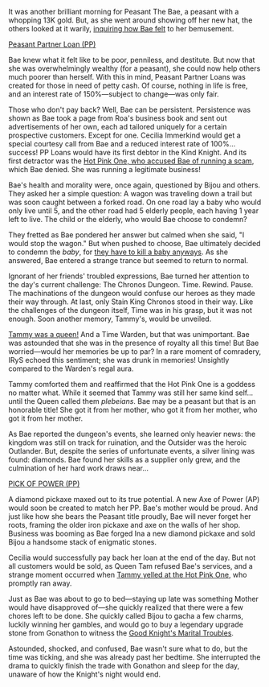 <!-- title: Peasant The Bae -->
<!-- status: In-bread -->

It was another brilliant morning for Peasant The Bae, a peasant with a whopping 13K gold. But, as she went around showing off her new hat, the others looked at it warily, [inquiring how Bae felt](https://youtu.be/tEdXQofZuf8?t=428) to her bemusement.

[Peasant Partner Loan (PP)](#embed:https://youtu.be/tEdXQofZuf8?t=1188)

Bae knew what it felt like to be poor, penniless, and destitute. But now that she was overwhelmingly wealthy (for a peasant), she could now help others much poorer than herself. With this in mind, Peasant Partner Loans was created for those in need of petty cash. Of course, nothing in life is free, and an interest rate of 150%—subject to change—was only fair.

Those who don't pay back? Well, Bae can be persistent. Persistence was shown as Bae took a page from Roa's business book and sent out advertisements of her own, each ad tailored uniquely for a certain prospective customers. Except for one. Cecilia Immerkind would get a special courtesy call from Bae and a reduced interest rate of 100%... success! PP Loans would have its first debtor in the Kind Knight. And its first detractor was the [Hot Pink One, who accused Bae of running a scam](https://youtu.be/tEdXQofZuf8?t=3711), which Bae denied. She was running a legitimate business!

Bae's health and morality were, once again, questioned by Bijou and others. They asked her a simple question: A wagon was traveling down a trail but was soon caught between a forked road. On one road lay a baby who would only live until 5, and the other road had 5 elderly people, each having 1 year left to live. The child or the elderly, who would Bae choose to condemn?

They fretted as Bae pondered her answer but calmed when she said, "I would stop the wagon." But when pushed to choose, Bae ultimately decided to condemn the _baby_, for [they have to kill a baby anyways](https://youtu.be/tEdXQofZuf8?t=4026). As she answered, Bae entered a strange trance but seemed to return to normal.

Ignorant of her friends' troubled expressions, Bae turned her attention to the day's current challenge: The Chronos Dungeon. Time. Rewind. Pause. The machinations of the dungeon would confuse our heroes as they made their way through. At last, only Stain King Chronos stood in their way. Like the challenges of the dungeon itself, Time was in his grasp, but it was not enough. Soon another memory, Tammy's, would be unveiled.

[Tammy was a queen!](https://youtu.be/tEdXQofZuf8?t=8275) And a Time Warden, but that was unimportant. Bae was astounded that she was in the presence of royalty all this time! But Bae worried—would her memories be up to par? In a rare moment of comradery, IRyS echoed this sentiment; she was drunk in memories! Unsightly compared to the Warden's regal aura.

Tammy comforted them and reaffirmed that the Hot Pink One is a goddess no matter what. While it seemed that Tammy was still her same kind self... until the Queen called them _plebeians_. Bae may be a peasant but that is an honorable title! She got it from her mother, who got it from her mother, who got it from her mother.

As Bae reported the dungeon's events, she learned only heavier news: the kingdom was still on track for ruination, and the Outsider was the heroic Outlander. But, despite the series of unfortunate events, a silver lining was found: diamonds. Bae found her skills as a supplier only grew, and the culmination of her hard work draws near...

[PICK OF POWER (PP)](#embed:https://youtu.be/tEdXQofZuf8?t=11740)

A diamond pickaxe maxed out to its true potential. A new Axe of Power (AP) would soon be created to match her PP. Bae's mother would be proud. And just like how she bears the Peasant title proudly, Bae will never forget her roots, framing the older iron pickaxe and axe on the walls of her shop. Business was booming as Bae forged Ina a new diamond pickaxe and sold Bijou a handsome stack of enigmatic stones.

Cecilia would successfully pay back her loan at the end of the day. But not all customers would be sold, as Queen Tam refused Bae's services, and a strange moment occurred when [Tammy yelled at the Hot Pink One](https://youtu.be/tEdXQofZuf8?t=12995), who promptly ran away.

Just as Bae was about to go to bed—staying up late was something Mother would have disapproved of—she quickly realized that there were a few chores left to be done. She quickly called Bijou to gacha a few charms, luckily winning her gambles, and would go to buy a legendary upgrade stone from Gonathon to witness the [Good Knight's Marital Troubles](https://youtu.be/tEdXQofZuf8?t=14642).

Astounded, shocked, and confused, Bae wasn't sure what to do, but the time was ticking, and she was already past her bedtime. She interrupted the drama to quickly finish the trade with Gonathon and sleep for the day, unaware of how the Knight's night would end.
